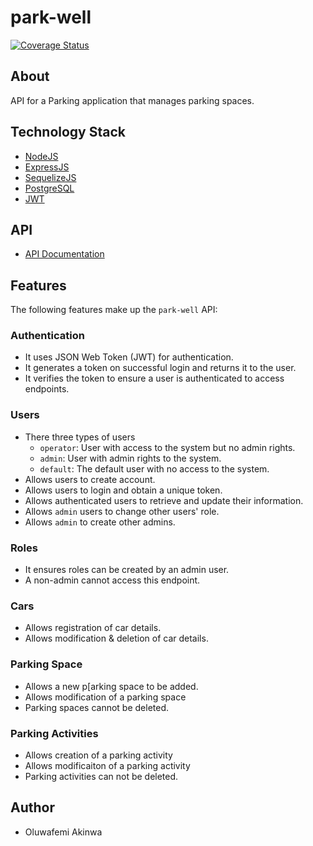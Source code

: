 # park-well

[![Coverage Status](https://coveralls.io/repos/github/KaiserPhemi/park-well/badge.svg?branch=master)](https://coveralls.io/github/KaiserPhemi/park-well?branch=master)

## About

API for a Parking application that manages parking spaces.

## Technology Stack

- [NodeJS](https://nodejs.org/en/)
- [ExpressJS](https://expressjs.com/)
- [SequelizeJS](http://docs.sequelizejs.com/)
- [PostgreSQL](https://www.postgresql.org/)
- [JWT](https://jwt.io/)

## API

- [API Documentation]()

## Features

The following features make up the `park-well` API:

### Authentication

- It uses JSON Web Token (JWT) for authentication.
- It generates a token on successful login and returns it to the user.
- It verifies the token to ensure a user is authenticated to access endpoints.

### Users

- There three types of users
  - `operator`: User with access to the system but no admin rights.
  - `admin`: User with admin rights to the system.
  - `default`: The default user with no access to the system.
- Allows users to create account.
- Allows users to login and obtain a unique token.
- Allows authenticated users to retrieve and update their information.
- Allows `admin` users to change other users' role.
- Allows `admin` to create other admins.

### Roles

- It ensures roles can be created by an admin user.
- A non-admin cannot access this endpoint.

### Cars

- Allows registration of car details.
- Allows modification & deletion of car details.

### Parking Space

- Allows a new p[arking space to be added.
- Allows modification of a parking space
- Parking spaces cannot be deleted.

### Parking Activities

- Allows creation of a parking activity
- Allows modificaiton of a parking activity
- Parking activities can not be deleted.

## Author

- Oluwafemi Akinwa
